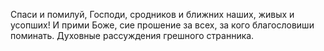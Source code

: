 <!--2025-03-01 23:12:26-->
Спаси и помилуй, Господи, сродников и ближних наших, живых и усопших! И прими Боже, сие прошение за всех, за кого благословиши поминать.
Духовные рассуждения грешного странника.